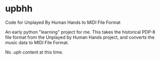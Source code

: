 upbhh
=====

Code for Unplayed By Human Hands to MIDI File Format

An early python "learning" project for me.  This takes
the historical PDP-8 file format from the Unplayed 
by Human Hands project, and converts the music data
to MIDI File Format.

No .uph content at this time.
